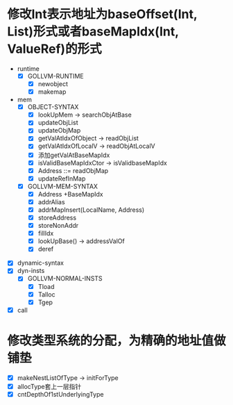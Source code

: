 # 修改Int表示地址为baseOffset(Int, List)形式或者baseMapIdx(Int, ValueRef)的形式

- runtime
    - [X] GOLLVM-RUNTIME
      - [X] newobject
      - [X] makemap
- mem
  - [X] OBJECT-SYNTAX
    - [X] lookUpMem -> searchObjAtBase
    - [X] updateObjList
    - [X] updateObjMap
    - [X] getValAtIdxOfObject -> readObjList
    - [X] getValAtIdxOfLocalV -> readObjAtLocalV
    - [X] 添加getValAtBaseMapIdx
    - [X] isValidBaseMapIdxCtor -> isValidbaseMapIdx
    - [X] Address ::= readObjMap
    - [X] updateRefInMap
  - [X] GOLLVM-MEM-SYNTAX
    - [X] Address +BaseMapIdx
    - [X] addrAlias
    - [X] addrMapInsert(LocalName, Address)
    - [X] storeAddress
    - [X] storeNonAddr
    - [X] fillIdx
    - [X] lookUpBase() -> addressValOf
    - [X] deref
- [X] dynamic-syntax
- [X] dyn-insts
  - [X] GOLLVM-NORMAL-INSTS
    - [X] Tload
    - [X] Talloc
    - [X] Tgep
- [X] call

# 修改类型系统的分配，为精确的地址值做铺垫

- [X] makeNestListOfType -> initForType
- [X] allocType套上一层指针
- [X] cntDepthOf1stUnderlyingType